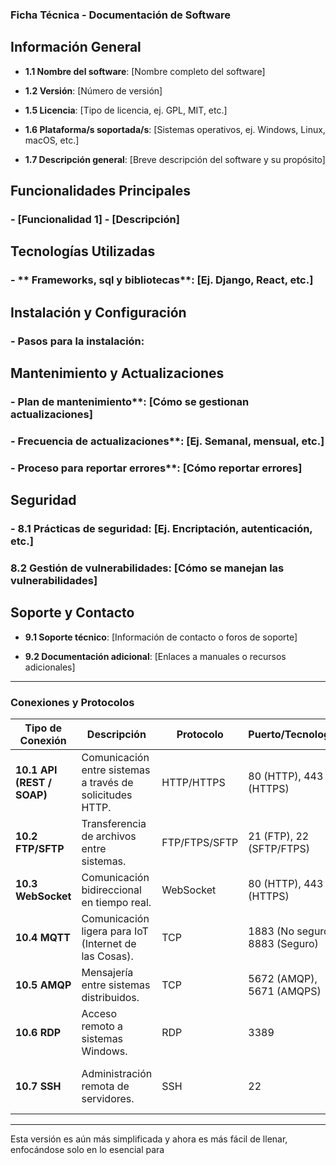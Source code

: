 ### **Ficha Técnica - Documentación de Software**

## **Información General**

- **1.1 Nombre del software**: [Nombre completo del software]
    
- **1.2 Versión**: [Número de versión]
    
- **1.5 Licencia**: [Tipo de licencia, ej. GPL, MIT, etc.]
    
- **1.6 Plataforma/s soportada/s**: [Sistemas operativos, ej. Windows, Linux, macOS, etc.]
    
- **1.7 Descripción general**: [Breve descripción del software y su propósito]
    

## **Funcionalidades Principales**

 ### - [Funcionalidad 1] - [Descripción]
    



## **Tecnologías Utilizadas**

 ### - ** Frameworks, sql y bibliotecas**: [Ej. Django, React, etc.]
    

##  **Instalación y Configuración**

 ### -  **Pasos para la instalación**:
    
##  **Mantenimiento y Actualizaciones**

 ### -  Plan de mantenimiento**: [Cómo se gestionan actualizaciones]
    
 ### - Frecuencia de actualizaciones**: [Ej. Semanal, mensual, etc.]
    
 ### -  Proceso para reportar errores**: [Cómo reportar errores]
    

##  **Seguridad**

 ### - **8.1 Prácticas de seguridad**: [Ej. Encriptación, autenticación, etc.]
    
 ### **8.2 Gestión de vulnerabilidades**: [Cómo se manejan las vulnerabilidades]
    

##  **Soporte y Contacto**

- **9.1 Soporte técnico**: [Información de contacto o foros de soporte]
    
- **9.2 Documentación adicional**: [Enlaces a manuales o recursos adicionales]
    

---

### **Conexiones y Protocolos**

|**Tipo de Conexión**|**Descripción**|**Protocolo**|**Puerto/Tecnología**|**Seguridad**|**Uso Común**|
|---|---|---|---|---|---|
|**10.1 API (REST / SOAP)**|Comunicación entre sistemas a través de solicitudes HTTP.|HTTP/HTTPS|80 (HTTP), 443 (HTTPS)|Autenticación, SSL/TLS|Integración entre aplicaciones.|
|**10.2 FTP/SFTP**|Transferencia de archivos entre sistemas.|FTP/FTPS/SFTP|21 (FTP), 22 (SFTP/FTPS)|SSL/TLS|Compartir archivos entre servidores.|
|**10.3 WebSocket**|Comunicación bidireccional en tiempo real.|WebSocket|80 (HTTP), 443 (HTTPS)|WSS (Seguro)|Chats, juegos en línea.|
|**10.4 MQTT**|Comunicación ligera para IoT (Internet de las Cosas).|TCP|1883 (No seguro), 8883 (Seguro)|TLS/SSL|Comunicación en dispositivos IoT.|
|**10.5 AMQP**|Mensajería entre sistemas distribuidos.|TCP|5672 (AMQP), 5671 (AMQPS)|SSL/TLS|Comunicación entre microservicios.|
|**10.6 RDP**|Acceso remoto a sistemas Windows.|RDP|3389|SSL/TLS, Credenciales|Acceso remoto a escritorios de Windows.|
|**10.7 SSH**|Administración remota de servidores.|SSH|22|SSH Key, Contraseña|Administración de servidores de forma remota.|

---

Esta versión es aún más simplificada y ahora es más fácil de llenar, enfocándose solo en lo esencial para
